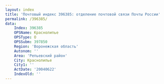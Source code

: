 ```yaml
---
layout: index
title: 'Почтовый индекс 396385: отделение почтовой связи Почты России'
permalink: /396385/
data:
    Index: 396385
    OPSName: Краснолипье
    OPSType: О
    OPSSubm: 397850
    Region: 'Воронежская область'
    Autonom: ''
    Area: 'Репьевский район'
    City: Краснолипье
    City1: ''
    ActDate: '20040622'
    IndexOld: ''
---
```

